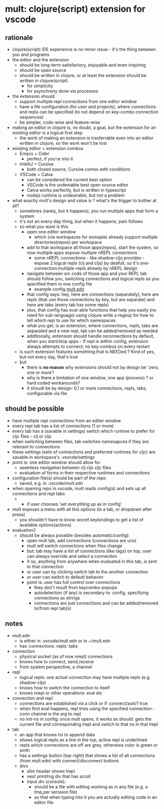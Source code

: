 # mult: clojure(script) extension for vscode

## rationale

- clojure(script) IDE experience is no minor issue - it's the thing between you and programs
- the editor and the extension 
  - should be long-term satisfactory, enjoyable and even inspiring
  - should be open source
  - should be written in clojure, or at least the extension should be written in clojure(script)
    - for simplicity
    - for asynchrony done via processes
- the extension should
  - support multiple repl connections from one editor window
  - have a file configuration (for user and projects), where connections and repls can be specified (to not depend on key-combo connection sequences)
  - be simpler, code-wise and feature-wise 
- making an editor in clojure is, no doubt, a goal, but the extension for an existing editor is a logical first step
  - the work of making an extension is trasferrable even into an editor written in clojure, so the work won't be lost
- existing editor + extension combos
  - Emacs + Cider
    - perfect, if you're into it
  - IntelliJ + Cursive
    - both closed source, Cursive comes with conditions
  - VSCode + Calva
    - can be considered the current best option
    - VSCode is the undeniable best open source editor
    - Calva works perfectly, but is written in typescript
    - nodejs runtime is undesirable, but not a problem
- what exactly mult's design and value is ? what's the trigger to bother at all?
  - sometimes (rarely, but it happens), you run multiple apps that form a system
  - it's not an every-day thing, but when it happens, pain follows
  - so what you want is this
    - open one editor window
      - which (via workspaces for exmaple) already support multiple directories(repos) per workspace
    - add to that workspace all those apps(repos), start the system, so now multiple apps expose multiple nREPL connections
      - some nREPL connections - like shadow-cljs provides - expose 2 logcal repls (clj and cljs) by deafult, so it's one-connection:multiple-repls already by nREPL design
    - navigate between src code of those app and your REPL tab should follow you, switching connections and logical repls as you specified them in one config file
      - example config [mult.edn](../examples/fruits/.vscode/mult.edn)
    - that config says: hey, here are connections (separately), here are repls (that use those connections by key, but are separate) and here are tabs (every tab has some repls)
    - plus, that config has eval-able functions that help you easily (no need for sub-language) using clojure write a regexp for how to tell which repl to use for which namespaces
    - what you get, is an extension, where connections, repls, tabs are separated and a new repl, tab can be added/removed as needed
    - additionally, extension should handle reconnections by default, when you start/stop apps - if repl is within config, extension always attempts to connect; no key-combos on every restart
  - is such extension features somehting that is NEEDed ? Kind of yes, but not every day, that's true
  - but
    - there is **no reason** why extensions should not by design be 'zero, one or more'!
    - why is there a limitation of one window, one app (process) ? or hard coded workarounds? 
    - it shoudl be by design: 0,1 or more connections, repls, tabs, configurable via file


## should be possible

- have multiple repl connections from an editor window
- every repl tab has a list of connections (1 or more)
- every tab has a (savable in settings) switch which runtime to prefer for cljc files - clj or cljs
- when switching between files, tab switches namesapces if they are relevant to connections
- these settings (sets of connections and preferred runtimes for cljc) are savable in workspace's .vsocde/settings
- point is: one editor window should allow for 
  - seemless navigation between clj cljs cljc files 
  - evaluation of forms in their respective runtimes and connections
- configuration file(s) should be part of the repo
  - saved, e.g. in .vscode/mult.edn
- when opening repo in vscode, mult reads config(s) and sets up all connections and repl tabs 
  - * if user chooses 'set everything up as in config'
- mult exposes a menu with all this options (in a tab, or dropdown after press)
  - you shouldn't have to know secret keybindings to get a list of available options(actions)
- evaluation2
  - should be always possible (besides automatic/config):
    - open mult tab, add connections (connections are uris)
    - mult will switch connections when files change
    - but: tab may have a list of connections (like tags) on top, user can always override and select a connection
    - if so, anything from anywhere when evaluated in this tab, is sent to that connection
    - or user can by clicking switch tab to the another connection
    - or user can switch to default behavior
    - point is: user has full control over connections
      - they don't result from keycombo-popups
      - autodetection (if any) is secondary to: config, specifying connections as strings
      - connections are just connections and can be added/removed to/from repl tab(s)

## notes

- mult.edn 
  - is either in .vscode/mult.edn or in ~/mult.edn
  - has :connections :repls :tabs
- connection
  - physical socket (as of now nrepl) connections
  - knows how to connect, send,receive
  - from system perspective, a channel
- repl
  - logical repls: one actual connection may have multiple repls (e.g. shadow-cljs)
  - knows how to switch the connection to itself
  - knows nrepl or other operations: eval etc
- connection and repl
  - connections are established via a click or if :connect/auto? true
  - when first eval happens, repl tries using the specified connection : conn channel is the arg to repl
  - no init-ns in config: once mult opens, it works as should: gets the current file and corresponding lrepl and switch to that ns in that lrepl
- tab
  - an app that knows ho to append data
  - shows logical repls as a line in the top, active repl is underlined
  - repls which connections are off are grey,  otherwise color is green or smth
  - has a settings button (top-right) that shows a list of all connections (from mult.edn) with connect/disconnect buttons
  - divs
    - slim header shows lrepl
    - next printitng div that has scroll
    - input div (console):
      - should be a file with editing working as in any file (e.g. a tmp,per serssion file)
      - so that when typing into it you are actually editing code in an editor file

